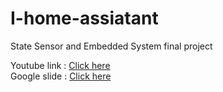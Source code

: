 # I-home-assiatant
State Sensor and Embedded System final project

Youtube link : [Click here](https://www.youtube.com/watch?v=tsK2Q7W04eY&t=1s)  
Google slide : [Click here](https://docs.google.com/presentation/d/15NBgGfkoXAtp-w0ODtV_W3fNA2vIuI7DNPrSsdVupBg/edit#slide=id.g8fe17150e2_0_6168)
